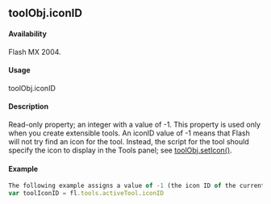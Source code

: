 ## toolObj.iconID

#### Availability

Flash MX 2004.

#### Usage

toolObj.iconID

#### Description

Read-only property; an integer with a value of -1. This property is used only when you create extensible tools. An iconID value of -1 means that Flash will not try find an icon for the tool. Instead, the script for the tool should specify the icon to display in the Tools panel; see [toolObj.setIcon()](#_bookmark1095).

#### Example

```javascript
The following example assigns a value of -1 (the icon ID of the current tool) to the toolIconID variable:
var toolIconID = fl.tools.activeTool.iconID

```